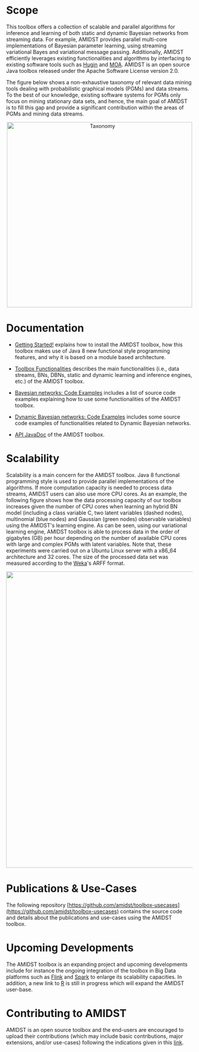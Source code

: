 # Scope

This toolbox offers a collection of scalable and parallel algorithms for inference and learning of both static and dynamic Bayesian 
networks from streaming data. For example, AMIDST provides parallel multi-core implementations of Bayesian parameter 
learning, using streaming variational Bayes and variational message passing. Additionally, AMIDST efficiently leverages 
existing functionalities and algorithms by interfacing to existing software tools such as [Hugin](http://www.hugin.com) 
and [MOA](http://moa.cms.waikato.ac.nz). AMIDST is an open source Java toolbox released under the 
Apache Software License version 2.0.

The figure below shows a non-exhaustive taxonomy of relevant data mining tools dealing with probabilistic graphical models (PGMs) and data streams. To the best of our knowledge, existing software systems for PGMs only focus on mining stationary data sets, and hence, the main goal of AMIDST is to fill this gap and provide a significant contribution within the areas of PGMs and mining data streams.

<p align="center">
<img title="Taxonomy" src="https://amidst.github.io/toolbox/docs/taxonomy.png" width="500">
</p>

# Documentation<a name="documentation"></a>

* [Getting Started!](http://amidst.github.io/toolbox/GettingStarted.html) explains how to install the AMIDST toolbox, how this toolbox makes use of Java 8 new functional style programming features, and why it is based on a module based architecture.

* [Toolbox Functionalities](http://amidst.github.io/toolbox/ToolboxFunctionalities.html) describes the main functionalities (i.e., data streams, BNs, DBNs, static and dynamic learning and inference engines, etc.) of the AMIDST toolbox.

* [Bayesian networks: Code Examples](http://amidst.github.io/toolbox/CodeExamples.html) includes a list of source code examples explaining how to use some functionalities of the AMIDST toolbox.

* [Dynamic Bayesian networks: Code Examples](http://amidst.github.io/toolbox/DynamicCodeExamples.html) includes some source code examples of functionalities related to Dynamic Bayesian networks.

* [API JavaDoc](http://amidst.github.io/toolbox/javadoc/0.4.2/index.html) of the AMIDST toolbox. 

# Scalability

Scalability is a main concern for the AMIDST toolbox. Java 8 functional programming style is used to provide parallel implementations of the algorithms. If more computation capacity is needed to process data streams, AMIDST users can also use more CPU cores. As an example, the following figure shows how the data processing capacity of our toolbox increases given the number of CPU cores when learning an hybrid BN model (including a class variable C, two latent variables (dashed nodes), multinomial (blue nodes) and Gaussian (green nodes) observable variables) using the AMIDST's learning engine. As can be seen, using our variational learning engine, AMIDST toolbox is able to process data in the order of gigabytes (GB) per hour depending on the number of available CPU cores with large and complex PGMs with latent variables. Note that, these experiments were carried out on a Ubuntu Linux server with a x86_64 architecture and 32 cores. The size of the processed data set was measured according to the [Weka](www.cs.waikato.ac.nz/ml/weka/)'s ARFF format.

<p align="center">
<img src="https://amidst.github.io/toolbox/docs/scalability.png" width="800">
</p>

# Publications & Use-Cases

The following repository [https://github.com/amidst/toolbox-usecases](https://github.com/amidst/toolbox-usecases) contains the source code and details about the publications and use-cases using the AMIDST toolbox.

# Upcoming Developments

The AMIDST toolbox is an expanding project and upcoming developments include for instance the ongoing integration of the toolbox in Big Data platforms such as [Flink](http://flink.apache.org) and [Spark](http://spark.apache.org) to enlarge its scalability capacities. In addition, a new link to [R](http://static.amidst.eu/upload/dokumenter/Posters/PosterUseR.pdf) is still in progress which will expand the AMIDST user-base.

# Contributing to AMIDST

AMIDST is an open source toolbox and the end-users are encouraged to upload their contributions (which may include basic contributions, major extensions, and/or use-cases) following the indications given in this [link](http://amidst.github.io/toolbox/ContributingToAMIDST.html).
